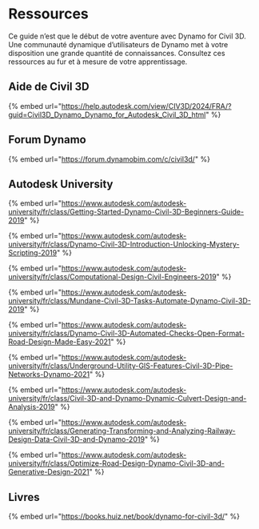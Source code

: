 # Ressources

Ce guide n’est que le début de votre aventure avec Dynamo for Civil 3D. Une communauté dynamique d’utilisateurs de Dynamo met à votre disposition une grande quantité de connaissances. Consultez ces ressources au fur et à mesure de votre apprentissage.

## Aide de Civil 3D

{% embed url="https://help.autodesk.com/view/CIV3D/2024/FRA/?guid=Civil3D_Dynamo_Dynamo_for_Autodesk_Civil_3D_html" %}

## Forum Dynamo

{% embed url="https://forum.dynamobim.com/c/civil3d/" %}

## Autodesk University

{% embed url="https://www.autodesk.com/autodesk-university/fr/class/Getting-Started-Dynamo-Civil-3D-Beginners-Guide-2019" %}

{% embed url="https://www.autodesk.com/autodesk-university/fr/class/Dynamo-Civil-3D-Introduction-Unlocking-Mystery-Scripting-2019" %}

{% embed url="https://www.autodesk.com/autodesk-university/fr/class/Computational-Design-Civil-Engineers-2019" %}

{% embed url="https://www.autodesk.com/autodesk-university/fr/class/Mundane-Civil-3D-Tasks-Automate-Dynamo-Civil-3D-2019" %}

{% embed url="https://www.autodesk.com/autodesk-university/fr/class/Dynamo-Civil-3D-Automated-Checks-Open-Format-Road-Design-Made-Easy-2021" %}

{% embed url="https://www.autodesk.com/autodesk-university/fr/class/Underground-Utility-GIS-Features-Civil-3D-Pipe-Networks-Dynamo-2021" %}

{% embed url="https://www.autodesk.com/autodesk-university/fr/class/Civil-3D-and-Dynamo-Dynamic-Culvert-Design-and-Analysis-2019" %}

{% embed url="https://www.autodesk.com/autodesk-university/fr/class/Generating-Transforming-and-Analyzing-Railway-Design-Data-Civil-3D-and-Dynamo-2019" %}

{% embed url="https://www.autodesk.com/autodesk-university/fr/class/Optimize-Road-Design-Dynamo-Civil-3D-and-Generative-Design-2021" %}

## Livres

{% embed url="https://books.huiz.net/book/dynamo-for-civil-3d/" %}
